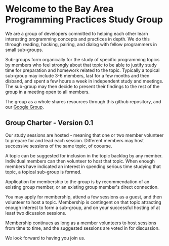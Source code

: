 # Welcome to the Bay Area Programming Practices Study Group

We are a group of developers committed to helping each other learn interesting 
programming concepts and practices in depth. We do this through reading, hacking, 
pairing, and dialog with fellow programmers in small sub-groups.

Sub-groups form organically for the study of specific programming topics by members who
feel strongly about that topic to be able to justify study time for preparation and 
homework related to the topic. Typically a topical sub-group may include 3-6 members,
last for a few months and then disband, and spent a few hours a week in independent
study and meetings. The sub-group may then decide to present their findings to the
rest of the group in a meeting open to all members.

The group as a whole shares resources through this github repository, and our 
[Google Group](https://groups.google.com/forum/#!forum/programming-practices).

## Group Charter - Version 0.1

Our study sessions are hosted - meaning that one or two member volunteer to prepare 
for and lead each session. Different members may host successive sessions of the 
same topic, of coourse.

A topic can be suggested for inclusion in the topic backlog by any member. 
Individual members can then volunteer to host that topic. When enough members
have indicated an interest in spending serious time studying that topic, 
a topical sub-group is formed.

Application for membership to the group is by recommendation of an existing group member, 
or an existing group member's direct connection.

You may apply for membership, attend a few sessions as a guest, and then 
volunteer to host a topic. Membership is contingent on that topic attracting 
enough interest to form a sub-group, and on your successful hosting of at least 
two dicussion sessions.

Membership continues as long as a member volunteers to host sessions from time to time, 
and the suggested sessions are voted in for discussion.

We look forward to having you join us.
